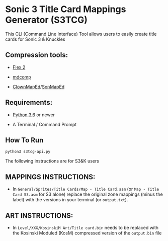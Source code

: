 # Sonic 3 Title Card Mappings Generator (S3TCG)

This CLI (Command Line Interface) Tool allows users to easily create title cards for Sonic 3 & Knuckles

## Compression tools:

* [Flex 2](https://github.com/kirjavascript/Flex2)

* [mdcomp](https://github.com/flamewing/mdcomp)

* [ClownMapEd](https://github.com/Clownacy/ClownMapEd)/[SonMapEd](https://info.sonicretro.org/SonMapEd)

## Requirements:

* [Python 3.6](https://www.python.org/downloads/) or newer
 
* A Terminal / Command Prompt

## How To Run

```
python3 s3tcg-api.py
```

The following instructions are for S3&K users

## MAPPINGS INSTRUCTIONS:

* In `General/Sprites/Title Cards/Map - Title Card.asm` (or `Map - Title Card S3.asm` for S3 alone) replace the original zone mappings (minus the label) with the versions in your terminal (or `output.txt`).

    
## ART INSTRUCTIONS:
*    In `Level/XXX/KosinskiM Art/Title card.bin` needs to be replaced with the Kosinski Moduled (KosM) compressed version of the `output.bin` file

